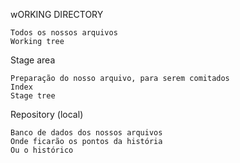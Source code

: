 wORKING DIRECTORY

	Todos os nossos arquivos
	Working tree

Stage area
	
	Preparação do nosso arquivo, para serem comitados
	Index
	Stage tree

Repository (local)
	
	Banco de dados dos nossos arquivos
	Onde ficarão os pontos da história
	Ou o histórico 
